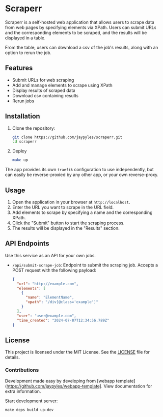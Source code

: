 # Scraperr

Scraperr is a self-hosted web application that allows users to scrape data from web pages by specifying elements via XPath. Users can submit URLs and the corresponding elements to be scraped, and the results will be displayed in a table.

From the table, users can download a csv of the job's results, along with an option to rerun the job.

## Features

- Submit URLs for web scraping
- Add and manage elements to scrape using XPath
- Display results of scraped data
- Download csv containing results
- Rerun jobs

## Installation

1. Clone the repository:

   ```sh
   git clone https://github.com/jaypyles/scraperr.git
   cd scraperr
   ```

1. Deploy
   ```sh
   make up
   ```

The app provides its own `traefik` configuration to use independently, but can easily be reverse-proxied by any other app, or your own reverse-proxy.

## Usage

1. Open the application in your browser at `http://localhost`.
2. Enter the URL you want to scrape in the URL field.
3. Add elements to scrape by specifying a name and the corresponding XPath.
4. Click the "Submit" button to start the scraping process.
5. The results will be displayed in the "Results" section.

## API Endpoints

Use this service as an API for your own jobs.

- `/api/submit-scrape-job`: Endpoint to submit the scraping job. Accepts a POST request with the following payload:
  ```json
  {
    "url": "http://example.com",
    "elements": [
      {
        "name": "ElementName",
        "xpath": "/div[@class='example']"
      }
    ],
    "user": "user@example.com",
    "time_created": "2024-07-07T12:34:56.789Z"
  }
  ```

## License

This project is licensed under the MIT License. See the [LICENSE](LICENSE) file for details.

### Contributions

Development made easy by developing from [webapp template](https://github.com/jaypyles/webapp-template]. View documentation for extra information.

Start development server:

`make deps build up-dev`
